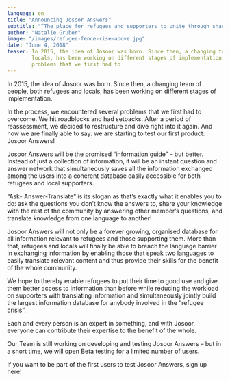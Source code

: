 ```yaml
---
language: en
title: "Announcing Josoor Answers"
subtitle: "“The place for refugees and supporters to unite through sharing knowledge and translating information.“"
author: "Natalie Gruber"
image: "/images/refugee-fence-rise-above.jpg"
date: "June 4, 2018"
teaser: In 2015, the idea of Josoor was born. Since then, a changing team of people, both refugees and 
        locals, has been working on different stages of implementation. In the process, we encountered several 
        problems that we first had to
---
```


In 2015, the idea of Josoor was born. Since then, a changing team of people, both refugees and 
locals, has been working on different stages of implementation.
 
In the process, we encountered several problems that we first had to overcome. We hit 
roadblocks and had setbacks. After a period of reassessment, we decided to restructure 
and dive right into it again. And now we are finally able to say: we are starting to test 
our first product: Josoor Answers!
 
Josoor Answers will be the promised “information guide” – but better. Instead of just a 
collection of information, it will be an instant question and answer network that 
simultaneously saves all the information exchanged among the users into a coherent 
database easily accessible for both refugees and local supporters.
 
“Ask- Answer-Translate” is its slogan as that’s exactly what it enables you to do: ask 
the questions you don’t know the answers to, share your knowledge with the rest of the 
community by answering other member’s questions, and translate knowledge from one 
language to another!
 
Josoor Answers will not only be a forever growing, organised database for all information 
relevant to refugees and those supporting them. More than that, refugees and locals 
will finally be able to breach the language barrier in exchanging information by 
enabling those that speak two languages to easily translate relevant content and thus 
provide their skills for the benefit of the whole community.  
 
We hope to thereby enable refugees to put their time to good use and give them better 
access to information than before while reducing the workload on supporters with 
translating information and simultaneously jointly build the largest information 
database for anybody involved in the “refugee crisis”.
 
Each and every person is an expert in something, and with Josoor, everyone can 
contribute their expertise to the benefit of the whole.
 
Our Team is still working on developing and testing Josoor Answers – but in a short 
time, we will open Beta testing for a limited number of users.

If you want to be part of the first users to test Josoor Answers, sign up here!

